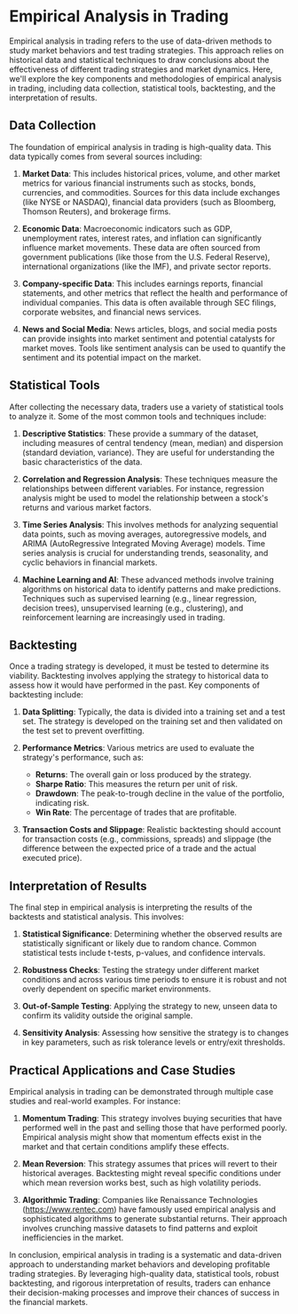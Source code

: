# Empirical Analysis in Trading


Empirical analysis in trading refers to the use of data-driven methods to study market behaviors and test trading strategies. This approach relies on historical data and statistical techniques to draw conclusions about the effectiveness of different trading strategies and market dynamics. Here, we'll explore the key components and methodologies of empirical analysis in trading, including data collection, statistical tools, backtesting, and the interpretation of results.

## Data Collection

The foundation of empirical analysis in trading is high-quality data. This data typically comes from several sources including:

1. **Market Data**: This includes historical prices, volume, and other market metrics for various financial instruments such as stocks, bonds, currencies, and commodities. Sources for this data include exchanges (like NYSE or NASDAQ), financial data providers (such as Bloomberg, Thomson Reuters), and brokerage firms.

2. **Economic Data**: Macroeconomic indicators such as GDP, unemployment rates, interest rates, and inflation can significantly influence market movements. These data are often sourced from government publications (like those from the U.S. Federal Reserve), international organizations (like the IMF), and private sector reports.

3. **Company-specific Data**: This includes earnings reports, financial statements, and other metrics that reflect the health and performance of individual companies. This data is often available through SEC filings, corporate websites, and financial news services.

4. **News and Social Media**: News articles, blogs, and social media posts can provide insights into market sentiment and potential catalysts for market moves. Tools like sentiment analysis can be used to quantify the sentiment and its potential impact on the market.

## Statistical Tools

After collecting the necessary data, traders use a variety of statistical tools to analyze it. Some of the most common tools and techniques include:

1. **Descriptive Statistics**: These provide a summary of the dataset, including measures of central tendency (mean, median) and dispersion (standard deviation, variance). They are useful for understanding the basic characteristics of the data.

2. **Correlation and Regression Analysis**: These techniques measure the relationships between different variables. For instance, regression analysis might be used to model the relationship between a stock's returns and various market factors.

3. **Time Series Analysis**: This involves methods for analyzing sequential data points, such as moving averages, autoregressive models, and ARIMA (AutoRegressive Integrated Moving Average) models. Time series analysis is crucial for understanding trends, seasonality, and cyclic behaviors in financial markets.

4. **Machine Learning and AI**: These advanced methods involve training algorithms on historical data to identify patterns and make predictions. Techniques such as supervised learning (e.g., linear regression, decision trees), unsupervised learning (e.g., clustering), and reinforcement learning are increasingly used in trading.

## Backtesting

Once a trading strategy is developed, it must be tested to determine its viability. Backtesting involves applying the strategy to historical data to assess how it would have performed in the past. Key components of backtesting include:

1. **Data Splitting**: Typically, the data is divided into a training set and a test set. The strategy is developed on the training set and then validated on the test set to prevent overfitting.

2. **Performance Metrics**: Various metrics are used to evaluate the strategy's performance, such as:

   - **Returns**: The overall gain or loss produced by the strategy.
   - **Sharpe Ratio**: This measures the return per unit of risk.
   - **Drawdown**: The peak-to-trough decline in the value of the portfolio, indicating risk.
   - **Win Rate**: The percentage of trades that are profitable.

3. **Transaction Costs and Slippage**: Realistic backtesting should account for transaction costs (e.g., commissions, spreads) and slippage (the difference between the expected price of a trade and the actual executed price).

## Interpretation of Results

The final step in empirical analysis is interpreting the results of the backtests and statistical analysis. This involves:

1. **Statistical Significance**: Determining whether the observed results are statistically significant or likely due to random chance. Common statistical tests include t-tests, p-values, and confidence intervals.

2. **Robustness Checks**: Testing the strategy under different market conditions and across various time periods to ensure it is robust and not overly dependent on specific market environments.

3. **Out-of-Sample Testing**: Applying the strategy to new, unseen data to confirm its validity outside the original sample.

4. **Sensitivity Analysis**: Assessing how sensitive the strategy is to changes in key parameters, such as risk tolerance levels or entry/exit thresholds.

## Practical Applications and Case Studies

Empirical analysis in trading can be demonstrated through multiple case studies and real-world examples. For instance:

1. **Momentum Trading**: This strategy involves buying securities that have performed well in the past and selling those that have performed poorly. Empirical analysis might show that momentum effects exist in the market and that certain conditions amplify these effects.

2. **Mean Reversion**: This strategy assumes that prices will revert to their historical averages. Backtesting might reveal specific conditions under which mean reversion works best, such as high volatility periods.

3. **Algorithmic Trading**: Companies like Renaissance Technologies (https://www.rentec.com) have famously used empirical analysis and sophisticated algorithms to generate substantial returns. Their approach involves crunching massive datasets to find patterns and exploit inefficiencies in the market.

In conclusion, empirical analysis in trading is a systematic and data-driven approach to understanding market behaviors and developing profitable trading strategies. By leveraging high-quality data, statistical tools, robust backtesting, and rigorous interpretation of results, traders can enhance their decision-making processes and improve their chances of success in the financial markets.
